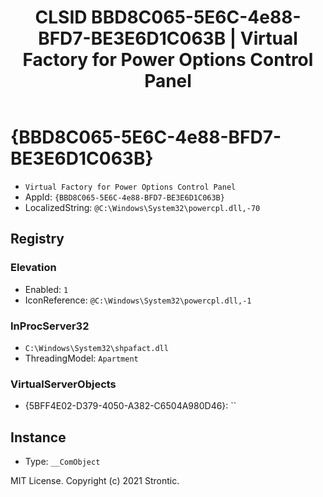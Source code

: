 ﻿---
title: "CLSID BBD8C065-5E6C-4e88-BFD7-BE3E6D1C063B | Virtual Factory for Power Options Control Panel"
excerpt: What is COM-Object CLSID BBD8C065-5E6C-4e88-BFD7-BE3E6D1C063B?
---

# {BBD8C065-5E6C-4e88-BFD7-BE3E6D1C063B}

* `Virtual Factory for Power Options Control Panel`
* AppId: `{BBD8C065-5E6C-4e88-BFD7-BE3E6D1C063B}`
* LocalizedString: `@C:\Windows\System32\powercpl.dll,-70`

## Registry


### Elevation

* Enabled: `1`
* IconReference: `@C:\Windows\System32\powercpl.dll,-1`

### InProcServer32

* `C:\Windows\System32\shpafact.dll`
* ThreadingModel: `Apartment`

### VirtualServerObjects

* {5BFF4E02-D379-4050-A382-C6504A980D46}: ``

## Instance

* Type: `__ComObject`

MIT License. Copyright (c) 2021 Strontic.


